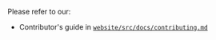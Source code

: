 Please refer to our:

- Contributor's guide in [`website/src/docs/contributing.md`](https://github.com/transloadit/uppy/blob/master/website/src/docs/contributing.md)
